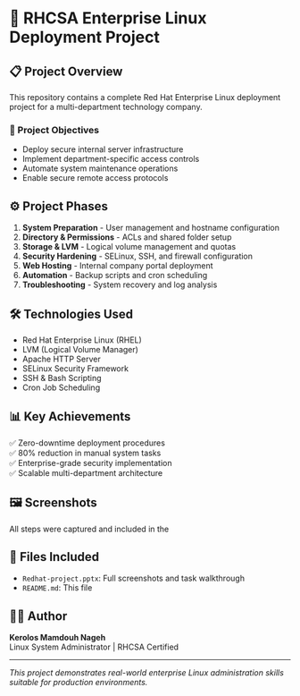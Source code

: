 # 🚀 RHCSA Enterprise Linux Deployment Project

## 📋 Project Overview
This repository contains a complete Red Hat Enterprise Linux deployment project for a multi-department technology company.

### 🎯 Project Objectives
- Deploy secure internal server infrastructure
- Implement department-specific access controls
- Automate system maintenance operations
- Enable secure remote access protocols

## ⚙️ Project Phases
1. **System Preparation** - User management and hostname configuration
2. **Directory & Permissions** - ACLs and shared folder setup
3. **Storage & LVM** - Logical volume management and quotas
4. **Security Hardening** - SELinux, SSH, and firewall configuration
5. **Web Hosting** - Internal company portal deployment
6. **Automation** - Backup scripts and cron scheduling
7. **Troubleshooting** - System recovery and log analysis

## 🛠️ Technologies Used
- Red Hat Enterprise Linux (RHEL)
- LVM (Logical Volume Manager)
- Apache HTTP Server
- SELinux Security Framework
- SSH & Bash Scripting
- Cron Job Scheduling

## 📊 Key Achievements
✅ Zero-downtime deployment procedures  
✅ 80% reduction in manual system tasks  
✅ Enterprise-grade security implementation  
✅ Scalable multi-department architecture  

## 🖼️ Screenshots
All steps were captured and included in the 

## 📂 Files Included
- `Redhat-project.pptx`: Full screenshots and task walkthrough
- `README.md`: This file
  
## 👨‍💻 Author
**Kerolos Mamdouh Nageh**  
Linux System Administrator | RHCSA Certified

---
*This project demonstrates real-world enterprise Linux administration skills suitable for production environments.*
